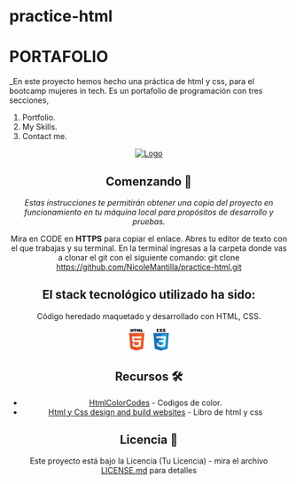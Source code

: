 # practice-html
# PORTAFOLIO

_En este proyecto hemos hecho una práctica de html y css, para el bootcamp mujeres in tech.
Es un portafolio de programación con tres secciones,
1. Portfolio.
2. My Skills.
3. Contact me. 

<div align="center">
  <a href="https://github.com/NicoleMantilla/practice-html">
    <img src="https://i.pinimg.com/564x/fc/07/98/fc0798fbbb2ca78589cba7400187bec3.jpg" alt="Logo" width="240" height="160">
  </a>

## Comenzando 🚀

_Estas instrucciones te permitirán obtener una copia del proyecto en funcionamiento en tu máquina local para propósitos de desarrollo y pruebas._

Mira en CODE en **HTTPS** para copiar el enlace. Abres tu editor de texto con el que trabajas y su terminal. 
En la terminal ingresas a la carpeta donde vas a clonar el git con el siguiente comando: git clone https://github.com/NicoleMantilla/practice-html.git

## El stack tecnológico utilizado ha sido:
Código heredado maquetado y desarrollado con HTML, CSS.
<br/>

<img src="https://raw.githubusercontent.com/devicons/devicon/master/icons/html5/html5-original-wordmark.svg" alt="html5" width="40" height="40"/>
<img src="https://raw.githubusercontent.com/devicons/devicon/master/icons/css3/css3-original-wordmark.svg" alt="css3" width="40" height="40"/>


## Recursos 🛠️


* [HtmlColorCodes](https://htmlcolorcodes.com/es/) - Codigos de color.
* [Html y Css design and build websites](https://wtf.tw/ref/duckett.pdf) - Libro de html y css


## Licencia 📄

Este proyecto está bajo la Licencia (Tu Licencia) - mira el archivo [LICENSE.md](LICENSE.md) para detalles
